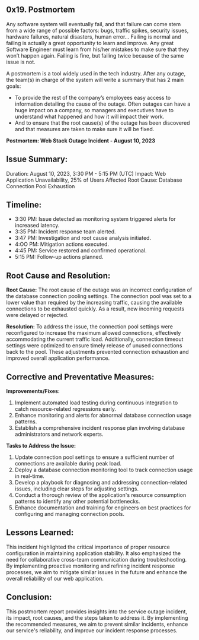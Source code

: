 ## 0x19. Postmortem ##

Any software system will eventually fail, and that failure can come stem from a wide range of possible factors: bugs, traffic spikes, security issues, hardware failures, natural disasters, human error… Failing is normal and failing is actually a great opportunity to learn and improve. Any great Software Engineer must learn from his/her mistakes to make sure that they won’t happen again. Failing is fine, but failing twice because of the same issue is not.

A postmortem is a tool widely used in the tech industry. After any outage, the team(s) in charge of the system will write a summary that has 2 main goals:
- To provide the rest of the company’s employees easy access to information detailing the cause of the outage. Often outages can have a huge impact on a company, so managers and executives have to understand what happened and how it will impact their work.
- And to ensure that the root cause(s) of the outage has been discovered and that measures are taken to make sure it will be fixed.


**Postmortem: Web Stack Outage Incident - August 10, 2023**

## **Issue Summary:**
Duration: August 10, 2023, 3:30 PM - 5:15 PM (UTC)
Impact: Web Application Unavailability, 25% of Users Affected
Root Cause: Database Connection Pool Exhaustion

## **Timeline:**
- 3:30 PM: Issue detected as monitoring system triggered alerts for increased latency.
- 3:35 PM: Incident response team alerted.
- 3:47 PM: Investigation and root cause analysis initiated.
- 4:OO PM: Mitigation actions executed.
- 4:45 PM: Service restored and confirmed operational.
- 5:15 PM: Follow-up actions planned.

## **Root Cause and Resolution:**
**Root Cause:** The root cause of the outage was an incorrect configuration of the database connection pooling settings. The connection pool was set to a lower value than required by the increasing traffic, causing the available connections to be exhausted quickly. As a result, new incoming requests were delayed or rejected.

**Resolution:** To address the issue, the connection pool settings were reconfigured to increase the maximum allowed connections, effectively accommodating the current traffic load. Additionally, connection timeout settings were optimized to ensure timely release of unused connections back to the pool. These adjustments prevented connection exhaustion and improved overall application performance.

## **Corrective and Preventative Measures:**
**Improvements/Fixes:**
1. Implement automated load testing during continuous integration to catch resource-related regressions early.
2. Enhance monitoring and alerts for abnormal database connection usage patterns.
3. Establish a comprehensive incident response plan involving database administrators and network experts.

**Tasks to Address the Issue:**
1. Update connection pool settings to ensure a sufficient number of connections are available during peak load.
2. Deploy a database connection monitoring tool to track connection usage in real-time.
3. Develop a playbook for diagnosing and addressing connection-related issues, including clear steps for adjusting settings.
4. Conduct a thorough review of the application's resource consumption patterns to identify any other potential bottlenecks.
5. Enhance documentation and training for engineers on best practices for configuring and managing connection pools.

## **Lessons Learned:**
This incident highlighted the critical importance of proper resource configuration in maintaining application stability. It also emphasized the need for collaborative cross-team communication during troubleshooting. By implementing proactive monitoring and refining incident response processes, we aim to mitigate similar issues in the future and enhance the overall reliability of our web application.

## **Conclusion:**
This postmortem report provides insights into the service outage incident, its impact, root causes, and the steps taken to address it. By implementing the recommended measures, we aim to prevent similar incidents, enhance our service's reliability, and improve our incident response processes.
